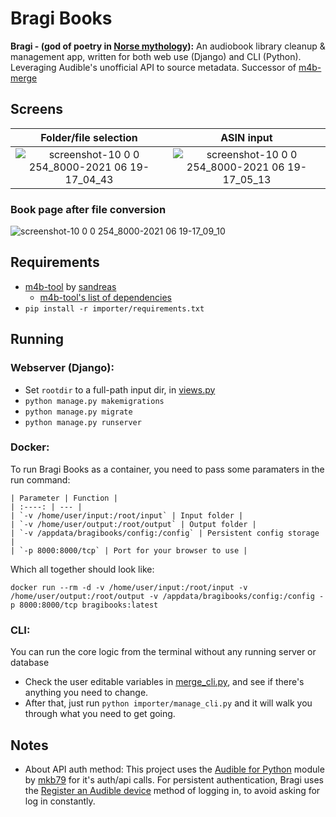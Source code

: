 # Bragi Books
**Bragi - (god of poetry in [Norse mythology](https://en.wikipedia.org/wiki/Bragi)):**
An audiobook library cleanup & management app, written for both web use (Django) and CLI (Python). Leveraging Audible's unofficial API to source metadata. Successor of [m4b-merge](https://github.com/djdembeck/m4b-merge)

## Screens

Folder/file selection             |  ASIN input
:-------------------------:|:-------------------------:
![screenshot-10 0 0 254_8000-2021 06 19-17_04_43](https://user-images.githubusercontent.com/71412966/122656488-ab6ae480-d120-11eb-9893-692fd1428240.png)  |  ![screenshot-10 0 0 254_8000-2021 06 19-17_05_13](https://user-images.githubusercontent.com/71412966/122656487-ab6ae480-d120-11eb-97ed-3e21c598616d.png)

### Book page after file conversion
![screenshot-10 0 0 254_8000-2021 06 19-17_09_10](https://user-images.githubusercontent.com/71412966/122656539-1ddbc480-d121-11eb-9066-a7ca6d13c560.png)

## Requirements
- [m4b-tool](https://github.com/sandreas/m4b-tool) by [sandreas](https://github.com/sandreas)
    - [m4b-tool's list of dependencies](https://github.com/sandreas/m4b-tool#ubuntu)
- `pip install -r importer/requirements.txt`

## Running

### Webserver (Django):
  - Set `rootdir` to a full-path input dir, in [views.py](importer/views.py)
  - `python manage.py makemigrations`
  - `python manage.py migrate`
  - `python manage.py runserver`

### Docker:
To run Bragi Books as a container, you need to pass some paramaters in the run command:

	| Parameter | Function |
	| :----: | --- |
	| `-v /home/user/input:/root/input` | Input folder |
	| `-v /home/user/output:/root/output` | Output folder |
	| `-v /appdata/bragibooks/config:/config` | Persistent config storage |
	| `-p 8000:8000/tcp` | Port for your browser to use |
    
Which all together should look like: 

	docker run --rm -d -v /home/user/input:/root/input -v /home/user/output:/root/output -v /appdata/bragibooks/config:/config -p 8000:8000/tcp bragibooks:latest

### CLI:
You can run the core logic from the terminal without any running server or database

  - Check the user editable variables in [merge_cli.py](importer/merge_cli.py), and see if there's anything you need to change.
  - After that, just run `python importer/manage_cli.py` and it will walk you through what you need to get going.

## Notes
- About API auth method: This project uses the [Audible for Python](https://github.com/mkb79/Audible) module by [mkb79](https://github.com/mkb79) for it's auth/api calls. For persistent authentication, Bragi uses the [Register an Audible device](https://audible.readthedocs.io/en/latest/auth/register.html) method of logging in, to avoid asking for log in constantly.
